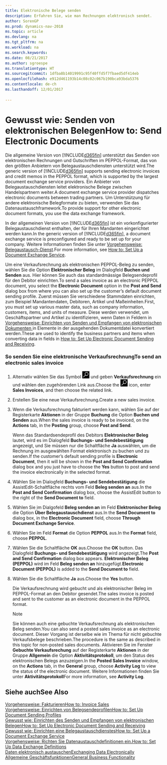 ```yaml
---
title: Elektronische Belege senden
description: Erfahren Sie, wie man Rechnungen elektronisch sendet.
author: SorenGP
ms.prod: dynamics-nav-2018
ms.topic: article
ms.devlang: na
ms.tgt_pltfrm: na
ms.workload: na
ms.search.keywords: 
ms.date: 08/21/2017
ms.author: sgroespe
ms.translationtype: HT
ms.sourcegitcommit: 1dfba8b14019991c95f40ffd5f7fbaed5df414eb
ms.openlocfilehash: e912d461193b14c08c02c067b190bca93bda5376
ms.contentlocale: de-ch
ms.lasthandoff: 12/01/2017

---
```

# <a name="how-to-send-electronic-documents"></a><span data-ttu-id="ec16f-103">Gewusst wie: Senden von elektronischen Belegen</span><span class="sxs-lookup"><span data-stu-id="ec16f-103">How to: Send Electronic Documents</span></span>
<span data-ttu-id="ec16f-104">Die allgemeine Version von [!INCLUDE[d365fin](includes/d365fin_md.md)] unterstützt das Senden von elektronischen Rechnungen und Gutschriften im PEPPOL-Format, das von den größten Anbietern von Belegaustauschdiensten unterstützt wird.</span><span class="sxs-lookup"><span data-stu-id="ec16f-104">The generic version of [!INCLUDE[d365fin](includes/d365fin_md.md)] supports sending electronic invoices and credit memos in the PEPPOL format, which is supported by the largest document exchange service providers.</span></span> <span data-ttu-id="ec16f-105">Ein Anbieter von Belegaustauschdiensten leitet elektronische Belege zwischen Handelspartnern weiter.</span><span class="sxs-lookup"><span data-stu-id="ec16f-105">A document exchange service provider dispatches electronic documents between trading partners.</span></span> <span data-ttu-id="ec16f-106">Um Unterstützung für andere elektronische Belegformate zu bieten, verwenden Sie das Datenaustauschframework.</span><span class="sxs-lookup"><span data-stu-id="ec16f-106">To provide support for other electronic document formats, you use the data exchange framework.</span></span>  

 <span data-ttu-id="ec16f-107">In der allgemeinen Version von [!INCLUDE[d365fin](includes/d365fin_md.md)] ist ein vorkonfigurierter Belegaustauschdienst enthalten, der für Ihren Mandanten eingerichtet werden kann.</span><span class="sxs-lookup"><span data-stu-id="ec16f-107">In the generic version of [!INCLUDE[d365fin](includes/d365fin_md.md)], a document exchange service is preconfigured and ready to be set up for your company.</span></span> <span data-ttu-id="ec16f-108">Weitere Informationen finden Sie unter [Vorgehensweise: Belegaustausch-Dienst](across-how-to-set-up-a-document-exchange-service.md).</span><span class="sxs-lookup"><span data-stu-id="ec16f-108">For more information, see [How to: Set Up a Document Exchange Service](across-how-to-set-up-a-document-exchange-service.md).</span></span>  

 <span data-ttu-id="ec16f-109">Um eine Verkaufsrechnung als elektronischen PEPPOL-Beleg zu senden, wählen Sie die Option **Elektronischer Beleg** im Dialogfeld **Buchen und Senden** aus. Hier können Sie auch das standardmässige Belegsendeprofil für den Debitor einrichten.</span><span class="sxs-lookup"><span data-stu-id="ec16f-109">To send a sales invoice as an electronic PEPPOL document, you select the **Electronic Document** option in the **Post and Send** dialog box from where you can also set up the customer’s default document sending profile.</span></span> <span data-ttu-id="ec16f-110">Zuerst müssen Sie verschiedene Stammdaten einrichten, zum Beispiel Mandantendaten, Debitoren, Artikel und Maßeinheiten.</span><span class="sxs-lookup"><span data-stu-id="ec16f-110">First, you must set up various master data, such as company information, customers, items, and units of measure.</span></span> <span data-ttu-id="ec16f-111">Diese werden verwendet, um Geschäftspartner und Artikel zu identifizieren, wenn Daten in Feldern in [Vorgehensweise: Einrichten von Senden und Empfangen von elektronischen Dokumenten ](across-how-to-set-up-electronic-document-sending-and-receiving.md)in Elemente in der ausgehenden Dokumentdatei konvertiert werden.</span><span class="sxs-lookup"><span data-stu-id="ec16f-111">These are used to identify the business partners and items when converting data in fields in [How to: Set Up Electronic Document Sending and Receiving](across-how-to-set-up-electronic-document-sending-and-receiving.md).</span></span>  

### <a name="to-send-an-electronic-sales-invoice"></a><span data-ttu-id="ec16f-112">So senden Sie eine elektronische Verkaufsrechnung</span><span class="sxs-lookup"><span data-stu-id="ec16f-112">To send an electronic sales invoice</span></span>  

1.  <span data-ttu-id="ec16f-113">Alternativ wählen Sie das Symbol ![Nach Seite oder Bericht suchen](media/ui-search/search_small.png "Nach Seite oder Bericht suchen") und geben **Verkaufsrechnung** ein und wählen den zugehörenden Link aus.</span><span class="sxs-lookup"><span data-stu-id="ec16f-113">Choose the ![Search for Page or Report](media/ui-search/search_small.png "Search for Page or Report icon") icon, enter **Sales Invoices**, and then choose the related link.</span></span>  

2.  <span data-ttu-id="ec16f-114">Erstellen Sie eine neue Verkaufsrechnung.</span><span class="sxs-lookup"><span data-stu-id="ec16f-114">Create a new sales invoice.</span></span>  

3.  <span data-ttu-id="ec16f-115">Wenn die Verkaufsrechnung fakturiert werden kann, wählen Sie auf der Registerkarte **Aktionen** in der Gruppe **Buchung** die Option **Buchen und Senden** aus.</span><span class="sxs-lookup"><span data-stu-id="ec16f-115">When the sales invoice is ready to be invoiced, on the **Actions** tab, in the **Posting** group, choose **Post and Send**.</span></span>  

     <span data-ttu-id="ec16f-116">Wenn das Standardsendeprofil des Debitors **Elektronischer Beleg** lautet, wird es im Dialogfeld **Buchungs- und Sendebestätigung** angezeigt, und Sie müssen nur die Schaltfläche **Ja** auswählen, um die Rechnung im ausgewählten Format elektronisch zu buchen und zu senden.</span><span class="sxs-lookup"><span data-stu-id="ec16f-116">If the customer’s default sending profile is **Electronic Document**, then it will be shown in the **Post and Send Confirmation** dialog box and you just have to choose the **Yes** button to post and send the invoice electronically in the selected format.</span></span>  

4.  <span data-ttu-id="ec16f-117">Wählen Sie im Dialogfeld **Buchungs- und Sendebestätigung** die AssistEdit-Schaltfläche rechts vom Feld **Beleg senden an** aus.</span><span class="sxs-lookup"><span data-stu-id="ec16f-117">In the **Post and Send Confirmation** dialog box, choose the AssistEdit button to the right of the **Send Document to** field.</span></span>  

5.  <span data-ttu-id="ec16f-118">Wählen Sie im Dialgofeld **Beleg senden an** im Feld **Elektronischer Beleg** die Option **Über Belegaustauschdienst** aus.</span><span class="sxs-lookup"><span data-stu-id="ec16f-118">In the **Send Document to** dialog box, in the **Electronic Document** field, choose **Through Document Exchange Service**.</span></span>  

6.  <span data-ttu-id="ec16f-119">Wählen Sie im Feld **Format** die Option **PEPPOL** aus.</span><span class="sxs-lookup"><span data-stu-id="ec16f-119">In the **Format** field, choose **PEPPOL**.</span></span>  

7.  <span data-ttu-id="ec16f-120">Wählen Sie die Schaltfläche **OK** aus.</span><span class="sxs-lookup"><span data-stu-id="ec16f-120">Choose the **OK** button.</span></span> <span data-ttu-id="ec16f-121">Das Dialogfeld **Buchungs- und Sendebestätigung** wird angezeigt.</span><span class="sxs-lookup"><span data-stu-id="ec16f-121">The **Post and Send Confirmation** dialog box appears.</span></span> <span data-ttu-id="ec16f-122">**Elektronischer Beleg (PEPPOL)** wird im Feld **Beleg senden an** hinzugefügt.</span><span class="sxs-lookup"><span data-stu-id="ec16f-122">**Electronic Document (PEPPOL)** is added to the **Send Document to** field.</span></span>  

8.  <span data-ttu-id="ec16f-123">Wählen Sie die Schaltfläche **Ja** aus.</span><span class="sxs-lookup"><span data-stu-id="ec16f-123">Choose the **Yes** button.</span></span>  

     <span data-ttu-id="ec16f-124">Die Verkaufsrechnung wird gebucht und als elektronischer Beleg im PEPPOL-Format an den Debitor gesendet.</span><span class="sxs-lookup"><span data-stu-id="ec16f-124">The sales invoice is posted and sent to the customer as an electronic document in the PEPPOL format.</span></span>  

    > [!NOTE]  
    >  <span data-ttu-id="ec16f-125">Sie können auch eine gebuchte Verkaufsrechnung als elektronischen Beleg senden.</span><span class="sxs-lookup"><span data-stu-id="ec16f-125">You can also send a posted sales invoice as an electronic document.</span></span> <span data-ttu-id="ec16f-126">Dieser Vorgang ist derselbe wie im Thema für nicht gebuchte Verkaufsbelege beschrieben.</span><span class="sxs-lookup"><span data-stu-id="ec16f-126">The procedure is the same as described in this topic for non-posted sales documents.</span></span> <span data-ttu-id="ec16f-127">Aktivieren Sie im Fenster **Gebuchte Verkaufsrechung** auf der Registerkarte **Aktionen** in der Gruppe **Allgemein** die Option **Aktivitätsprotokoll**, um den Status des elektronischen Belegs anzuzeigen.</span><span class="sxs-lookup"><span data-stu-id="ec16f-127">In the **Posted Sales Invoice** window, on the **Actions** tab, in the **General** group, choose **Activity Log** to view the status of the electronic document.</span></span> <span data-ttu-id="ec16f-128">Weitere Informationen finden Sie unter **Aktivitätsprotokoll**</span><span class="sxs-lookup"><span data-stu-id="ec16f-128">For more information, see **Activity Log**.</span></span>  

## <a name="see-also"></a><span data-ttu-id="ec16f-129">Siehe auch</span><span class="sxs-lookup"><span data-stu-id="ec16f-129">See Also</span></span>  
[<span data-ttu-id="ec16f-130">Vorgehensweise: Fakturieren</span><span class="sxs-lookup"><span data-stu-id="ec16f-130">How to: Invoice Sales</span></span>](sales-how-invoice-sales.md)  
[<span data-ttu-id="ec16f-131">Vorgehensweise: Einrichten von Belegsendeprofilen</span><span class="sxs-lookup"><span data-stu-id="ec16f-131">How to: Set Up Document Sending Profiles</span></span>](sales-how-setup-document-send-profiles.md)  
[<span data-ttu-id="ec16f-132">Gewusst wie: Einrichten des Senden und Empfangen von elektronischen Belegen</span><span class="sxs-lookup"><span data-stu-id="ec16f-132">How to: Set Up Electronic Document Sending and Receiving</span></span>](across-how-to-set-up-electronic-document-sending-and-receiving.md)  
[<span data-ttu-id="ec16f-133">Gewusst wie: Einrichten eine Belegaustauschdienstes</span><span class="sxs-lookup"><span data-stu-id="ec16f-133">How to: Set Up a Document Exchange Service</span></span>](across-how-to-set-up-a-document-exchange-service.md)  
[<span data-ttu-id="ec16f-134">Vorgehensweise: Richten Sie Datenaustauschdefinitionen ein.</span><span class="sxs-lookup"><span data-stu-id="ec16f-134">How to: Set Up Data Exchange Definitions</span></span>](across-how-to-set-up-data-exchange-definitions.md)  
[<span data-ttu-id="ec16f-135">Daten elektronisch austauschen</span><span class="sxs-lookup"><span data-stu-id="ec16f-135">Exchanging Data Electronically</span></span>](across-data-exchange.md)  
[<span data-ttu-id="ec16f-136">Allgemeine Geschäftsfunktionen</span><span class="sxs-lookup"><span data-stu-id="ec16f-136">General Business Functionality</span></span>](ui-across-business-areas.md)  

